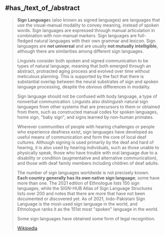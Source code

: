 
## #has_/text_of_/abstract 

> **Sign Language**s (also known as signed languages) are languages that use the visual-manual modality to convey meaning, instead of spoken words. 
> Sign languages are expressed through manual articulation in combination with non-manual markers. 
> Sign languages are full-fledged natural languages with their own grammar and lexicon. 
> Sign languages are __not universal__ and are usually __not mutually intelligible__, although there are similarities among different sign languages.
>
> Linguists consider both spoken and signed communication to be types of natural language, 
> meaning that both emerged through an abstract, protracted aging process and evolved over time without meticulous planning. 
> This is supported by the fact that there is substantial overlap between the neural substrates of sign and spoken language processing, 
> despite the obvious differences in modality.
>
> Sign language should not be confused with body language, a type of nonverbal communication. 
> Linguists also distinguish natural sign languages from other systems that are precursors to them or obtained from them, 
> such as constructed manual codes for spoken languages, home sign, "baby sign", and signs learned by non-human primates.
>
> Wherever communities of people with hearing challenges or people who experience deafness exist, 
> sign languages have developed as useful means of communication and form the core of local deaf cultures. 
> Although signing is used primarily by the deaf and hard of hearing, it is also used by hearing individuals, such as those unable to physically speak, 
> those who have trouble with oral language due to a disability or condition (augmentative and alternative communication), 
> and those with deaf family members including children of deaf adults.
>
> The number of sign languages worldwide is not precisely known. __Each country generally has its own native sign language__; some have more than one. 
> The 2021 edition of Ethnologue lists 150 sign languages, while the SIGN-HUB Atlas of Sign Language Structures lists over 200 
> and notes that there are more that have not been documented or discovered yet. 
> As of 2021, Indo-Pakistani Sign Language is the most-used sign language in the world, 
> and Ethnologue ranks it as the 151st most "spoken" language in the world.
>
> Some sign languages have obtained some form of legal recognition.
>
> [Wikipedia](https://en.wikipedia.org/wiki/Sign%20language) 


